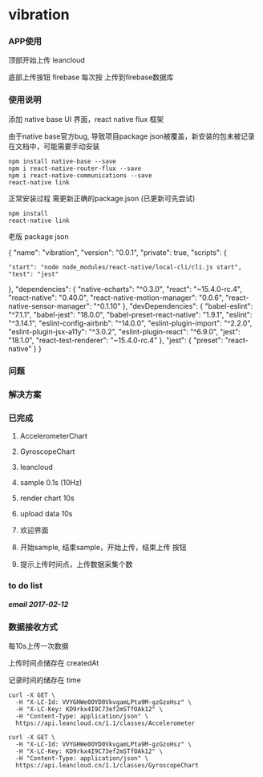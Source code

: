 # vibration

### APP使用

顶部开始上传 leancloud

底部上传按钮  firebase 每次按 上传到firebase数据库

 

### 使用说明

添加 native base UI 界面，react native flux 框架

由于native base官方bug, 导致项目package json被覆盖，新安装的包未被记录在文档中，可能需要手动安装

```
npm install native-base --save
npm i react-native-router-flux --save
npm i react-native-communications --save
react-native link
```

正常安装过程 需更新正确的package.json (已更新可先尝试)

```
npm install
react-native link
```

老版 package json

{
  "name": "vibration",
  "version": "0.0.1",
  "private": true,
  "scripts": {

    "start": "node node_modules/react-native/local-cli/cli.js start",
    "test": "jest"
  },
  "dependencies": {
    "native-echarts": "^0.3.0",
    "react": "~15.4.0-rc.4",
    "react-native": "0.40.0",
    "react-native-motion-manager": "0.0.6",
    "react-native-sensor-manager": "^0.1.10"
  },
  "devDependencies": {
    "babel-eslint": "^7.1.1",
    "babel-jest": "18.0.0",
    "babel-preset-react-native": "1.9.1",
    "eslint": "^3.14.1",
    "eslint-config-airbnb": "^14.0.0",
    "eslint-plugin-import": "^2.2.0",
    "eslint-plugin-jsx-a11y": "^3.0.2",
    "eslint-plugin-react": "^6.9.0",
    "jest": "18.1.0",
    "react-test-renderer": "~15.4.0-rc.4"
  },
  "jest": {
    "preset": "react-native"
  }
}

### 问题

### 解决方案


### 已完成

1. AccelerometerChart
2. GyroscopeChart
3. leancloud
4. sample  0.1s (10Hz)
5. render chart 10s 
6. upload data 10s



1. 欢迎界面
2. 开始sample, 结束sample，开始上传，结束上传 按钮
3. 提示上传时间点，上传数据采集个数

### to do list

##### email     2017-02-12



### 数据接收方式

每10s上传一次数据

上传时间点储存在 createdAt 

记录时间的储存在 time

```
curl -X GET \
  -H "X-LC-Id: VVYGHWe0OYD0VkvgamLPta9M-gzGzoHsz" \
  -H "X-LC-Key: KD9rkx4I9C73ef2mSTfOAk12" \
  -H "Content-Type: application/json" \
  https://api.leancloud.cn/1.1/classes/Accelerometer
  
curl -X GET \
  -H "X-LC-Id: VVYGHWe0OYD0VkvgamLPta9M-gzGzoHsz" \
  -H "X-LC-Key: KD9rkx4I9C73ef2mSTfOAk12" \
  -H "Content-Type: application/json" \
  https://api.leancloud.cn/1.1/classes/GyroscopeChart
```

